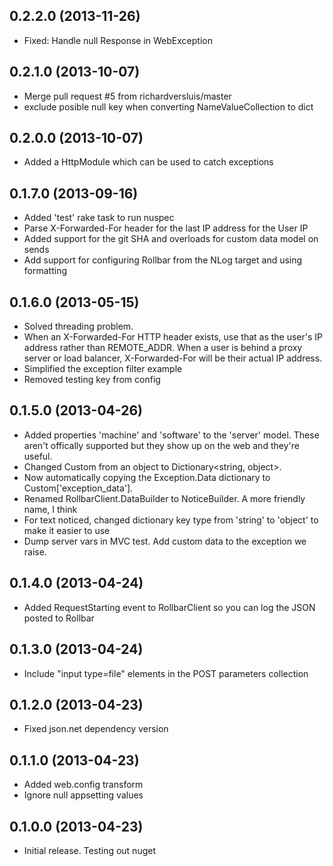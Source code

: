 ## 0.2.2.0 (2013-11-26)

* Fixed: Handle null Response in WebException


## 0.2.1.0 (2013-10-07)

* Merge pull request #5 from richardversluis/master
* exclude posible null key when converting NameValueCollection to dict


## 0.2.0.0 (2013-10-07)

* Added a HttpModule which can be used to catch exceptions


## 0.1.7.0 (2013-09-16)

* Added 'test' rake task to run nuspec
* Parse X-Forwarded-For header for the last IP address for the User IP
* Added support for the git SHA and overloads for custom data model on sends
* Add support for configuring Rollbar from the NLog target and using formatting


## 0.1.6.0 (2013-05-15)

* Solved threading problem.
* When an X-Forwarded-For HTTP header exists, use that as the user's IP address rather than REMOTE_ADDR. When a user is behind a proxy server or load balancer, X-Forwarded-For will be their actual IP address.
* Simplified the exception filter example
* Removed testing key from config


## 0.1.5.0 (2013-04-26)

* Added properties 'machine' and 'software' to the 'server' model. These aren't offically supported but they show up on the web and they're useful.
* Changed Custom from an object to Dictionary<string, object>.
* Now automatically copying the Exception.Data dictionary to Custom['exception_data'].
* Renamed RollbarClient.DataBuilder to NoticeBuilder. A more friendly name, I think
* For text noticed, changed dictionary key type from 'string' to 'object' to make it easier to use
* Dump server vars in MVC test. Add custom data to the exception we raise.


## 0.1.4.0 (2013-04-24)

* Added RequestStarting event to RollbarClient so you can log the JSON posted to Rollbar


## 0.1.3.0 (2013-04-24)

* Include "input type=file" elements in the POST parameters collection


## 0.1.2.0 (2013-04-23)

* Fixed json.net dependency version


## 0.1.1.0 (2013-04-23)

* Added web.config transform
* Ignore null appsetting values


## 0.1.0.0 (2013-04-23)

* Initial release. Testing out nuget
